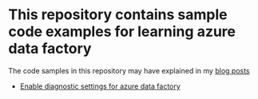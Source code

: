 # This repository contains sample code examples for learning azure data factory
The code samples in this repository may have explained in my [blog posts](https://muralikarumuru.github.io/)

* [Enable diagnostic settings for azure data factory](https://muralikarumuru.github.io/2020-06-01-adf-log-settings/)
